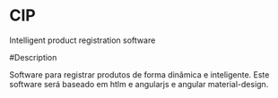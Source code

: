 # CIP
Intelligent product registration software

#Description

Software para registrar produtos de forma dinâmica e inteligente.
Este software será baseado em htlm e angularjs e angular material-design.
